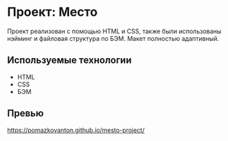 # Проект: Место

Проект реализован с помощью HTML и CSS, также были использованы нэйминг и файловая структура по БЭМ. Макет полностью адаптивный.

## Используемые технологии

- HTML
- CSS
- БЭМ

## Превью

https://pomazkovanton.github.io/mesto-project/
